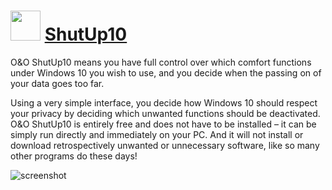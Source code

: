 # <img src="https://cdn.rawgit.com/majkinetor/chocolatey/master/shutup10/icon.png" width="48" height="48"/> [ShutUp10](https://chocolatey.org/packages/shutup10)

O&amp;O ShutUp10 means you have full control over which comfort functions under Windows 10 you wish to use, and you decide when the passing on of your data goes too far.

Using a very simple interface, you decide how Windows 10 should respect your privacy by deciding which unwanted functions should be deactivated.
O&amp;O ShutUp10 is entirely free and does not have to be installed – it can be simply run directly and immediately on your PC. And it will not install or download retrospectively unwanted or unnecessary software, like so many other programs do these days!

![screenshot](https://cdn.rawgit.com/majkinetor/chocolatey/master/shutup10/screenshot.png)

